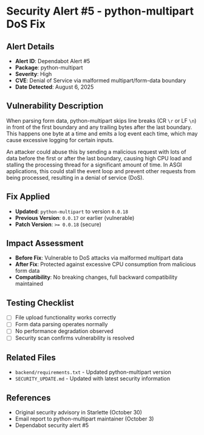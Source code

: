 # Security Alert #5 - python-multipart DoS Fix

## Alert Details
- **Alert ID**: Dependabot Alert #5
- **Package**: python-multipart
- **Severity**: High
- **CVE**: Denial of Service via malformed multipart/form-data boundary
- **Date Detected**: August 6, 2025

## Vulnerability Description
When parsing form data, python-multipart skips line breaks (CR `\r` or LF `\n`) in front of the first boundary and any trailing bytes after the last boundary. This happens one byte at a time and emits a log event each time, which may cause excessive logging for certain inputs.

An attacker could abuse this by sending a malicious request with lots of data before the first or after the last boundary, causing high CPU load and stalling the processing thread for a significant amount of time. In ASGI applications, this could stall the event loop and prevent other requests from being processed, resulting in a denial of service (DoS).

## Fix Applied
- **Updated**: `python-multipart` to version `0.0.18`
- **Previous Version**: `0.0.17` or earlier (vulnerable)
- **Patch Version**: `>= 0.0.18` (secure)

## Impact Assessment
- **Before Fix**: Vulnerable to DoS attacks via malformed multipart data
- **After Fix**: Protected against excessive CPU consumption from malicious form data
- **Compatibility**: No breaking changes, full backward compatibility maintained

## Testing Checklist
- [ ] File upload functionality works correctly
- [ ] Form data parsing operates normally
- [ ] No performance degradation observed
- [ ] Security scan confirms vulnerability is resolved

## Related Files
- `backend/requirements.txt` - Updated python-multipart version
- `SECURITY_UPDATE.md` - Updated with latest security information

## References
- Original security advisory in Starlette (October 30)
- Email report to python-multipart maintainer (October 3)
- Dependabot security alert #5
